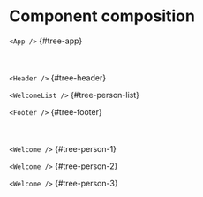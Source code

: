 # Component composition

<style>
#component-tree .row {
    margin-bottom: 50px;
}
</style>

<div class="center" id="component-tree">
<div class="row">
<div class="cell-2"></div>

<div class="cell-2">

`<App />` {#tree-app}

</div>

<div class="cell-2"></div>
</div>

<div class="row">
<div class="cell-2">

`<Header />` {#tree-header}

</div>
<div class="cell-2">

`<WelcomeList />` {#tree-person-list}

</div>
<div class="cell-2">

`<Footer />` {#tree-footer}

</div>
</div>

<div class="row">
<div class="cell-1"></div>
<div class="cell-4">

<div class="row">

`<Welcome />` {#tree-person-1}

`<Welcome />` {#tree-person-2}

`<Welcome />` {#tree-person-3}

</div>

</div>
<div class="cell-1"></div>
</div>
</div>

<div class="line" data-from="tree-app" data-to="tree-header" data-from-side="b" data-to-side="t"></div>
<div class="line" data-from="tree-app" data-to="tree-person-list" data-from-side="b" data-to-side="t"></div>
<div class="line" data-from="tree-app" data-to="tree-footer" data-from-side="b" data-to-side="t"></div>
<div class="line" data-from="tree-person-list" data-to="tree-person-1" data-from-side="b" data-to-side="t"></div>
<div class="line" data-from="tree-person-list" data-to="tree-person-2" data-from-side="b" data-to-side="t"></div>
<div class="line" data-from="tree-person-list" data-to="tree-person-3" data-from-side="b" data-to-side="t"></div>
